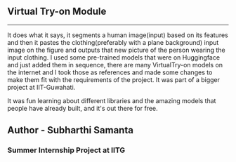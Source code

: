 <h2>Virtual Try-on Module</h2>
<hr />
It does what it says, it segments a human image(input) based on its features and then it pastes the clothing(preferably with a plane background) input image on the figure and outputs that new picture of the person wearing the input clothing.
I used some pre-trained models that were on Huggingface and just added them in sequence, there are many VirtualTry-on models on the internet and I took those as references and made some changes to make them fit with the requirements of the project. 
It was part of a bigger project at IIT-Guwahati.

It was fun learning about different libraries and the amazing models that people have already built, and it's out there for free.
<br>

<h2> Author - Subharthi Samanta </h2>

<h3>Summer Internship Project at IITG</h3>
